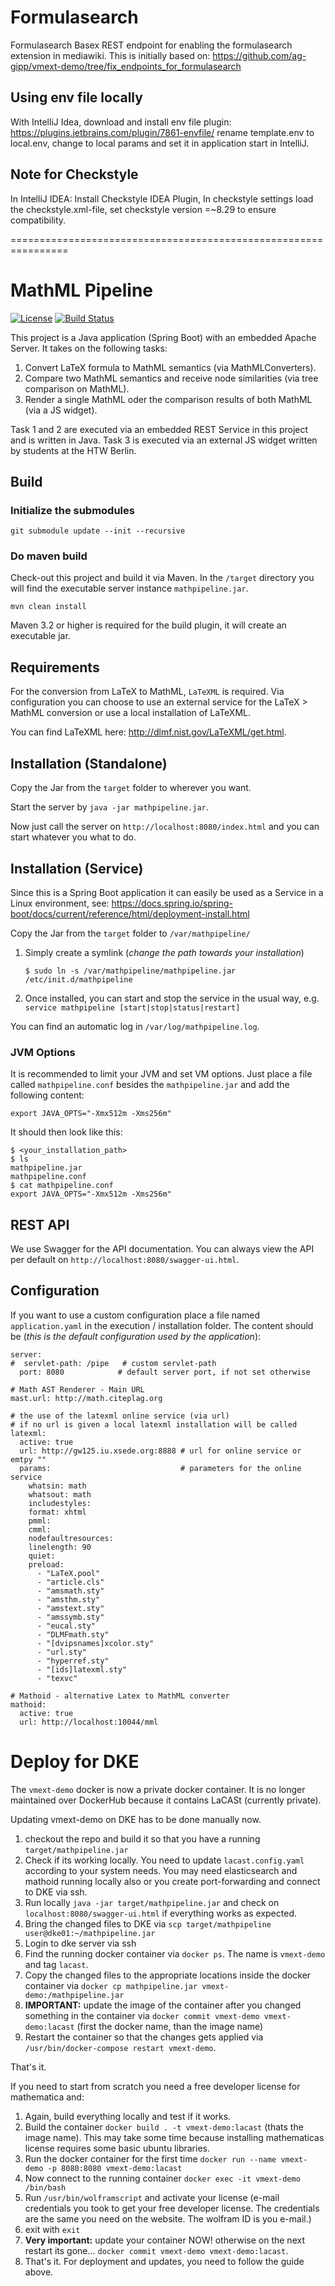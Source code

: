 # Formulasearch 

Formulasearch Basex REST endpoint for enabling the formulasearch extension in mediawiki.
This is initially based on: https://github.com/ag-gipp/vmext-demo/tree/fix_endpoints_for_formulasearch

## Using env file locally 
With IntelliJ Idea, download  and install env file plugin: https://plugins.jetbrains.com/plugin/7861-envfile/
rename template.env to local.env, change to local params and set it in application start in IntelliJ.

## Note for Checkstyle 
In IntelliJ IDEA: Install Checkstyle IDEA Plugin, In checkstyle settings load the checkstyle.xml-file, 
set checkstyle version =~8.29 to ensure compatibility.

================================================================

MathML Pipeline
================

[![License](http://img.shields.io/:license-apache-blue.svg)](http://www.apache.org/licenses/LICENSE-2.0.html)
[![Build Status](https://travis-ci.org/ag-gipp/vmext-demo.svg?branch=master)](https://travis-ci.org/ag-gipp/vmext-demo)


This project is a Java application (Spring Boot) with an embedded Apache Server.
It takes on the following tasks:

1. Convert LaTeX formula to MathML semantics (via MathMLConverters).
2. Compare two MathML semantics and receive node similarities (via tree comparison on MathML).
3. Render a single MathML oder the comparison results of both MathML (via a JS widget).

Task 1 and 2 are executed via an embedded REST Service in this project and is written in Java.
Task 3 is executed via an external JS widget written by students at the HTW Berlin.

## Build ##

### Initialize the submodules ###
`git submodule update --init --recursive`

### Do maven build ###
Check-out this project and build it via Maven. In the `/target` directory you will 
find the executable server instance `mathpipeline.jar`.

`mvn clean install`

Maven 3.2 or higher is required for the build plugin, it will create an executable jar.

## Requirements ##

For the conversion from LaTeX to MathML, `LaTeXML` is required. Via configuration you can choose
to use an external service for the LaTeX &gt; MathML conversion or use a
local installation of LaTeXML.

You can find LaTeXML here: http://dlmf.nist.gov/LaTeXML/get.html.

## Installation (Standalone) ##

Copy the Jar from the `target` folder to wherever you want. 

Start the server by `java -jar mathpipeline.jar`.
   
Now just call the server on `http://localhost:8080/index.html` and 
you can start whatever you what to do.

## Installation (Service) ##

Since this is a Spring Boot application it can easily be used as a 
Service in a Linux environment, see: 
https://docs.spring.io/spring-boot/docs/current/reference/html/deployment-install.html

Copy the Jar from the `target` folder to `/var/mathpipeline/`

1. Simply create a symlink (_change the path towards your installation_)

    `$ sudo ln -s /var/mathpipeline/mathpipeline.jar /etc/init.d/mathpipeline`
    
2. Once installed, you can start and stop the service in the usual way,
 e.g. `service mathpipeline [start|stop|status|restart]`

You can find an automatic log in `/var/log/mathpipeline.log`.

### JVM Options ###

It is recommended to limit your JVM and set VM options. Just place a file
called `mathpipeline.conf` besides the `mathpipeline.jar` and add the following content:

    export JAVA_OPTS="-Xmx512m -Xms256m"

It should then look like this:

    $ <your_installation_path>    
    $ ls
    mathpipeline.jar
    mathpipeline.conf
    $ cat mathpipeline.conf
    export JAVA_OPTS="-Xmx512m -Xms256m"

## REST API ##

We use Swagger for the API documentation. You can always view the API per 
default on `http://localhost:8080/swagger-ui.html`.

## Configuration ##

If you want to use a custom configuration place a file named `application.yaml` 
in the execution / installation folder. The content should be (_this is the default configuration used by the application_):

    server:
    #  servlet-path: /pipe   # custom servlet-path
      port: 8080            # default server port, if not set otherwise
    
    # Math AST Renderer - Main URL
    mast.url: http://math.citeplag.org
    
    # the use of the latexml online service (via url)
    # if no url is given a local latexml installation will be called
    latexml:
      active: true
      url: http://gw125.iu.xsede.org:8888 # url for online service or emtpy ""
      params:                             # parameters for the online service
        whatsin: math
        whatsout: math
        includestyles:
        format: xhtml
        pmml:
        cmml:
        nodefaultresources:
        linelength: 90
        quiet:
        preload:
          - "LaTeX.pool"
          - "article.cls"
          - "amsmath.sty"
          - "amsthm.sty"
          - "amstext.sty"
          - "amssymb.sty"
          - "eucal.sty"
          - "DLMFmath.sty"
          - "[dvipsnames]xcolor.sty"
          - "url.sty"
          - "hyperref.sty"
          - "[ids]latexml.sty"
          - "texvc"

    # Mathoid - alternative Latex to MathML converter
    mathoid:
      active: true
      url: http://localhost:10044/mml
      
# Deploy for DKE

The `vmext-demo` docker is now a private docker container. It is no 
longer maintained over DockerHub because it contains LaCASt (currently private).

Updating vmext-demo on DKE has to be done manually now. 

1. checkout the repo and build it so that you have a running `target/mathpipeline.jar`
2. Check if its working locally. You need to update `lacast.config.yaml` according to your system needs.
You may need elasticsearch and mathoid running locally also or you create port-forwarding and connect to DKE via ssh.
3. Run locally `java -jar target/mathpipeline.jar` and check on `localhost:8080/swagger-ui.html`
if everything works as expected.
4. Bring the changed files to DKE via `scp target/mathpipeline user@dke01:~/mathpipeline.jar`
5. Login to dke server via ssh
6. Find the running docker container via `docker ps`. The name is `vmext-demo` and tag `lacast`.
7. Copy the changed files to the appropriate locations inside the docker container via
`docker cp mathpipeline.jar vmext-demo:/mathpipeline.jar`
8. **IMPORTANT:** update the image of the container after you changed something in the container via 
`docker commit vmext-demo vmext-demo:lacast` (first the docker name, than the image name)
9. Restart the container so that the changes gets applied via
`/usr/bin/docker-compose restart vmext-demo`. 

That's it.

If you need to start from scratch you need a free developer license for mathematica and:
1. Again, build everything locally and test if it works.
2. Build the container `docker build . -t vmext-demo:lacast` (thats the image name). This may take some
time because installing mathematicas license requires some basic ubuntu libraries.
3. Run the docker container for the first time `docker run --name vmext-demo -p 8080:8080 vmext-demo:lacast`
4. Now connect to the running container `docker exec -it vmext-demo /bin/bash`
5. Run `/usr/bin/wolframscript` and activate your license (e-mail credentials you took to get your free developer license. 
The credentials are the same you need on the website. The wolfram ID is you e-mail.)
6. exit with `exit`
7. **Very important:** update your container NOW! otherwise on the next restart its gone...
`docker commit vmext-demo vmext-demo:lacast`.
8. That's it. For deployment and updates, you need to follow the guide above.
